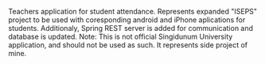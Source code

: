 Teachers application for student attendance. Represents expanded "ISEPS" project to be used with coresponding android and iPhone aplications for students. Additionaly, Spring REST server is added for communication and database is updated. 
Note: This is not official Singidunum University application, and should not be used as such. It represents side project of mine.